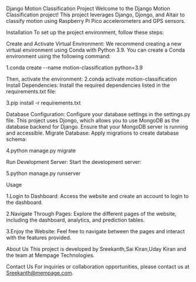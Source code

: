 Django Motion Classification Project
Welcome to the Django Motion Classification project! This project leverages Django, Djongo, and Altair to classify motion using Raspberry Pi Pico accelerometers and GPS sensors.

Installation
To set up the project environment, follow these steps:

Create and Activate Virtual Environment: We recommend creating a new virtual environment using Conda with Python 3.9. You can create a Conda environment using the following command:   

1.conda create --name motion-classification python=3.9

Then, activate the environment:
2.conda activate motion-classification
Install Dependencies: Install the required dependencies listed in the requirements.txt file:

3.pip install -r requirements.txt

Database Configuration: Configure your database settings in the settings.py file. This project uses Djongo, which allows you to use MongoDB as the database backend for Django. Ensure that your MongoDB server is running and accessible.
Migrate Database: Apply migrations to create database schema:

4.python manage.py migrate

Run Development Server: Start the development server:

5.python manage.py runserver


Usage

1.Login to Dashboard: Access the website and create an account to login to the dashboard.

2.Navigate Through Pages: Explore the different pages of the website, including the dashboard, analytics, and prediction tables.

3.Enjoy the Website: Feel free to navigate between the pages and interact with the features provided.


About Us
This project is developed by Sreekanth,Sai Kiran,Uday Kiran and the team at Mempage Technologies.

Contact Us
For inquiries or collaboration opportunities, please contact us at Sreekanth@mempage.com.
